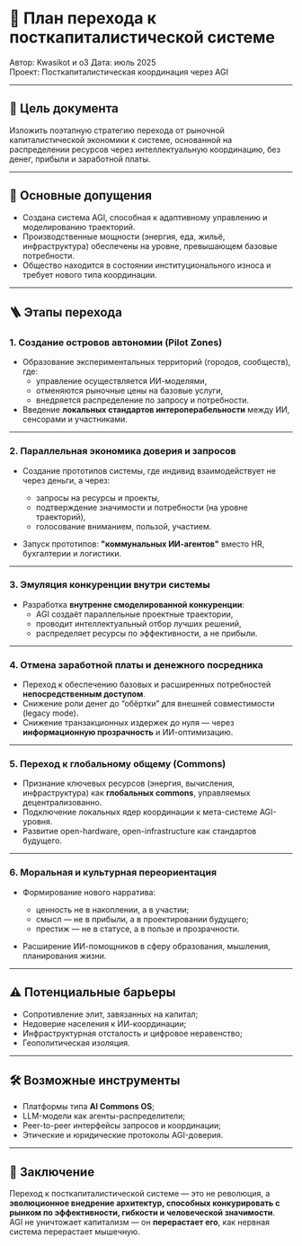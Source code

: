 # 🔄 План перехода к посткапиталистической системе

Автор: Kwasikot и o3
Дата: июль 2025  
Проект: Посткапиталистическая координация через AGI

---

## 🧭 Цель документа

Изложить поэтапную стратегию перехода от рыночной капиталистической экономики к системе, основанной на распределении ресурсов через интеллектуальную координацию, без денег, прибыли и заработной платы.

---

## 📌 Основные допущения

- Создана система AGI, способная к адаптивному управлению и моделированию траекторий.
- Производственные мощности (энергия, еда, жильё, инфраструктура) обеспечены на уровне, превышающем базовые потребности.
- Общество находится в состоянии институционального износа и требует нового типа координации.

---

## 🪜 Этапы перехода

### 1. **Создание островов автономии (Pilot Zones)**

- Образование экспериментальных территорий (городов, сообществ), где:
  - управление осуществляется ИИ-моделями,
  - отменяются рыночные цены на базовые услуги,
  - внедряется распределение по запросу и потребности.
- Введение **локальных стандартов интероперабельности** между ИИ, сенсорами и участниками.

---

### 2. **Параллельная экономика доверия и запросов**

- Создание прототипов системы, где индивид взаимодействует не через деньги, а через:
  - запросы на ресурсы и проекты,
  - подтверждение значимости и потребности (на уровне траекторий),
  - голосование вниманием, пользой, участием.

- Запуск прототипов: **"коммунальных ИИ-агентов"** вместо HR, бухгалтерии и логистики.

---

### 3. **Эмуляция конкуренции внутри системы**

- Разработка **внутренне смоделированной конкуренции**:
  - AGI создаёт параллельные проектные траектории,
  - проводит интеллектуальный отбор лучших решений,
  - распределяет ресурсы по эффективности, а не прибыли.

---

### 4. **Отмена заработной платы и денежного посредника**

- Переход к обеспечению базовых и расширенных потребностей **непосредственным доступом**.
- Снижение роли денег до “обёртки” для внешней совместимости (legacy mode).
- Снижение транзакционных издержек до нуля — через **информационную прозрачность** и ИИ-оптимизацию.

---

### 5. **Переход к глобальному общему (Commons)**

- Признание ключевых ресурсов (энергия, вычисления, инфраструктура) как **глобальных commons**, управляемых децентрализованно.
- Подключение локальных ядер координации к мета-системе AGI-уровня.
- Развитие open-hardware, open-infrastructure как стандартов будущего.

---

### 6. **Моральная и культурная переориентация**

- Формирование нового нарратива:
  - ценность не в накоплении, а в участии;
  - смысл — не в прибыли, а в проектировании будущего;
  - престиж — не в статусе, а в пользе и прозрачности.

- Расширение ИИ-помощников в сферу образования, мышления, планирования жизни.

---

## ⚠️ Потенциальные барьеры

- Сопротивление элит, завязанных на капитал;
- Недоверие населения к ИИ-координации;
- Инфраструктурная отсталость и цифровое неравенство;
- Геополитическая изоляция.

---

## 🛠️ Возможные инструменты

- Платформы типа **AI Commons OS**;
- LLM-модели как агенты-распределители;
- Peer-to-peer интерфейсы запросов и координации;
- Этические и юридические протоколы AGI-доверия.

---

## 📌 Заключение

Переход к посткапиталистической системе — это не революция, а **эволюционное внедрение архитектур, способных конкурировать с рынком по эффективности, гибкости и человеческой значимости**.  
AGI не уничтожает капитализм — он **перерастает его**, как нервная система перерастает мышечную.

